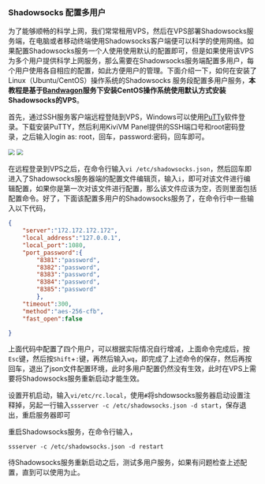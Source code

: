 ### Shadowsocks 配置多用户

为了能够顺畅的科学上网，我们常常租用VPS，然后在VPS部署Shadowsocks服务端，在电脑或者移动终端使用Shadowsocks客户端便可以科学的使用网络。如果配置Shadowsocks服务一个人使用使用默认的配置即可，但是如果使用该VPS为多个用户提供科学上网服务，那么需要在Shadowsocks服务端配置多用户，每个用户使用各自相应的配置，如此方便用户的管理。下面介绍一下，如何在安装了Linux（Ubuntu/CentOS）操作系统的Shadowsocks 服务段配置多用户服务，**本教程是基于[Bandwagon](https://bwh1.net/index.php)服务下安装CentOS操作系统使用默认方式安装Shadowsocks的VPS**。

首先，通过SSH服务客户端远程登陆到VPS，Windows可以使用[PuTTy](http://www.putty.org/)软件登录。下载安装PuTTY，然后利用KiviVM Panel提供的SSH端口号和root密码登录，之后输入login as: root，回车，password:密码，回车即可。

<img src="https://lynnlaulsl.files.wordpress.com/2017/11/sshport.png" style="zoom:80%"/>

<img src="https://lynnlaulsl.files.wordpress.com/2017/11/putty.png" style="zoom:80%"/>

在远程登录到VPS之后，在命令行输入`vi /etc/shadowsocks.json`，然后回车即进入了Shadowsocks服务器端的配置文件编辑页，输入`i`，即可对该文件进行编辑配置，如果你是第一次对该文件进行配置，那么该文件应该为空，否则里面包括配置命令。好了，下面该配置多用户的Shadowsocks服务了，在命令行中一些输入以下代码，

```json
{
    "server":"172.172.172.172",
    "local_address":"127.0.0.1",
    "local_port":1080,
    "port_password":{
        "8381":"password",
        "8382":"password",
        "8383":"password",
        "8384":"password",
        "8385":"password"
        },
    "timeout":300,
    "method":"aes-256-cfb",
    "fast_open":false

}
```

上面代码中配置了四个用户，可以根据实际情况自行增减，上面命令完成后，按`Esc`键，然后按`Shift`+`:`键，再然后输入`wq`，即完成了上述命令的保存，然后再按回车，退出了json文件配置环境，此时多用户配置仍然没有生效，此时在VPS上需要将Shadowsocks服务重新启动才能生效。

设置开机启动，输入`vi/etc/rc.local`，使用`#`将shdowsocks服务器启动设置注释掉，另起一行输入`ssserver -c /etc/shadowsocks.json -d start`，保存退出，重启服务器即可

重启Shadowsocks服务，在命令行输入，

```shell
ssserver -c /etc/shadowsocks.json -d restart
```

待Shadowsocks服务重新启动之后，测试多用户服务，如果有问题检查上述配置，直到可以使用为止。

